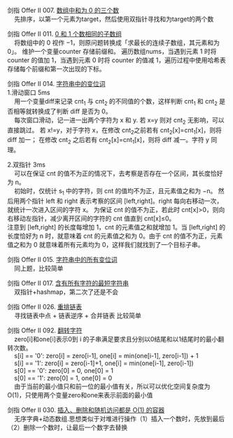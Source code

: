 剑指 Offer II 007. [数组中和为 0 的三个数](https://leetcode-cn.com/problems/1fGaJU/)  
&nbsp;&nbsp;&nbsp;&nbsp;先排序，以第一个元素为target，然后使用双指针寻找和为target的两个数

剑指 Offer II 011. [0 和 1 个数相同的子数组](https://leetcode-cn.com/problems/A1NYOS/)  
&nbsp;&nbsp;&nbsp;&nbsp;将数组中的 0 视作 −1，则原问题转换成「求最长的连续子数组，其元素和为 0」。 维护一个变量counter 存储前缀和。
遍历数组nums，当遇到元素 1 时将 counter 的值加 1，当遇到元素 0 时将 counter 的值减 1，遍历过程中使用哈希表存储每个前缀和第一次出现的下标。

剑指 Offer II 014. [字符串中的变位词](https://leetcode-cn.com/problems/MPnaiL/)     
1.滑动窗口 5ms  
&nbsp;&nbsp;&nbsp;&nbsp;用一个变量diff来记录 cnt<sub>1</sub> 与 cnt<sub>2</sub> 的不同值的个数，这样判断 cnt<sub>1</sub>
和 cnt<sub>2</sub> 是否相等就转换成了判断 diff 是否为 0。  
&nbsp;&nbsp;&nbsp;&nbsp;每次窗口滑动，记一进一出两个字符为 x 和 y. 若 x=y 则对 cnt<sub>2</sub> 无影响，可以直接跳过。
若 x!=y，对于字符 x，在修改 cnt<sub>2</sub>之前若有 cnt<sub>2</sub>[x]=cnt<sub>1</sub>[x]，则将 diff 加一；
在修改 cnt<sub>2</sub> 之后若有 cnt<sub>2</sub>[x]=cnt<sub>1</sub>[x]，则将 diff 减一。字符 y 同理。

2.双指针 3ms  
&nbsp;&nbsp;&nbsp;&nbsp;可以在保证 cnt 的值不为正的情况下，去考察是否存在一个区间，其长度恰好为 n。  
&nbsp;&nbsp;&nbsp;&nbsp;初始时，仅统计 s<sub>1</sub> 中的字符，则 cnt 的值均不为正，且元素值之和为 −n。
然后用两个指针 left 和 right 表示考察的区间 [left,right]。right 每向右移动一次，就统计一次进入区间的字符 x。
为保证 cnt 的值不为正，若此时 cnt[x]>0，则向右移动左指针，减少离开区间的字符的 cnt 值直到 cnt[x]≤0。  
注意到 [left,right] 的长度每增加 1，cnt 的元素值之和就增加 1。当 [left,right] 的长度恰好为 n 时，就意味着
cnt 的元素值之和为 0。由于 cnt 的值不为正，元素值之和为 0 就意味着所有元素均为 0，这样我们就找到了一个目标子串。
                        
剑指 Offer II 015. [字符串中的所有变位词](https://leetcode-cn.com/problems/VabMRr/)    
&nbsp;&nbsp;&nbsp;&nbsp;同上题，比较简单

剑指 Offer II 017. [含有所有字符的最短字符串](https://leetcode-cn.com/problems/M1oyTv/)  
&nbsp;&nbsp;&nbsp;&nbsp;双指针+hashmap，第二次了还是不会

剑指 Offer II 026. [重排链表](https://leetcode-cn.com/problems/LGjMqU/)  
&nbsp;&nbsp;&nbsp;&nbsp;寻找链表中点 + 链表逆序 + 合并链表  比较简单

剑指 Offer II 092. [翻转字符](https://leetcode-cn.com/problems/cyJERH/)  
&nbsp;&nbsp;&nbsp;&nbsp;zero[i]和one[i]表示0到 i 的子串满足要求且分别以0结尾和以1结尾时的最小翻转次数。  
&nbsp;&nbsp;&nbsp;&nbsp;s[i] == '0': zero[i] = zero[i-1], one[i] = min(one[i-1], zero[i-1]) + 1  
&nbsp;&nbsp;&nbsp;&nbsp;s[i] == '1': zero[i] = zero[i-1]+1, one[i] = min(one[i-1], zero[i-1])  
&nbsp;&nbsp;&nbsp;&nbsp;s[0] == '0': zero[0] = 0, one[0] = 1  
&nbsp;&nbsp;&nbsp;&nbsp;s[0] == '1': zero[0] = 1, one[0] = 0  
&nbsp;&nbsp;&nbsp;&nbsp;由于当前的最小值只和前一位的最小值有关，所以可以优化空间复杂度为O(1)，只使用两个变量zero和one来表示前面的最小值

剑指 Offer II 030. [插入、删除和随机访问都是 O(1) 的容器](https://leetcode-cn.com/problems/FortPu/)  
&nbsp;&nbsp;&nbsp;&nbsp;无序字典+动态数组.思想类似于对堆进行操作（1）插入一个数时，先放到最后（2）删除一个数时，让最后一个数字去替换